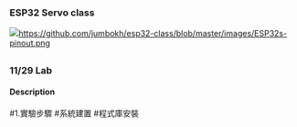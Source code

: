 ### ESP32 Servo class
![](ESP32)https://github.com/jumbokh/esp32-class/blob/master/images/ESP32s-pinout.png
##
### 11/29 Lab
#### Description
#1.實驗步驟
  #系統建置
 #程式庫安裝
##
